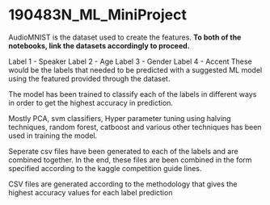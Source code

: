 # 190483N_ML_MiniProject

AudioMNIST is the dataset used to create the features.
**To both of the notebooks, link the datasets accordingly to proceed.**

Label 1 - Speaker
Label 2 - Age
Label 3 - Gender
Label 4 - Accent
These would be the labels that needed to be predicted with a suggested ML model using the featured provided through the dataset.

The model has been trained to classify each of the labels in different ways in order to get the highest accuracy in prediction.

Mostly PCA, svm classifiers, Hyper parameter tuning using halving techniques, random forest, catboost and various other techniques has been used in training the model.

Seperate csv files have been generated to each of the labels and are combined together. In the end, these files are been combined in the form specified according to the kaggle competition guide lines.

CSV files are generated according to the methodology that gives the highest accuracy values for each label prediction
